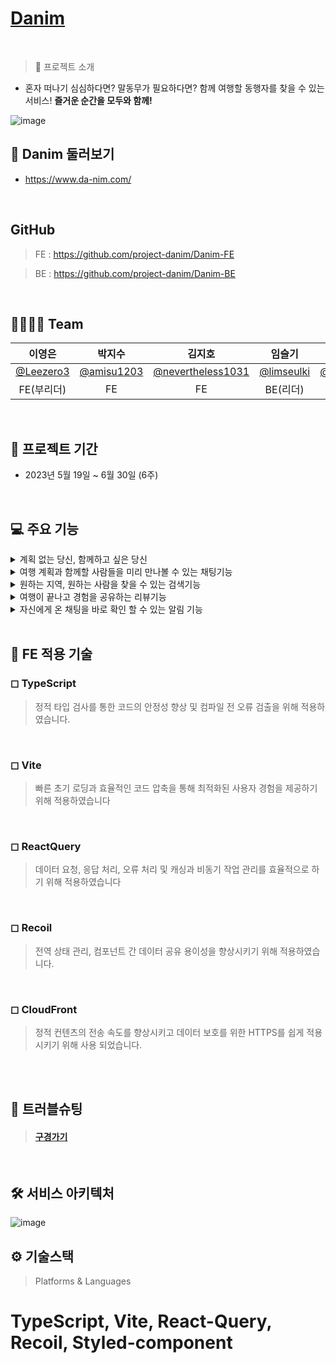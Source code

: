 
# [Danim](https://www.da-nim.com)
<br>

> 👥 프로젝트 소개

- 혼자 떠나기 심심하다면? 말동무가 필요하다면? 함께 여행할 동행자를 찾을 수 있는 서비스! **즐거운 순간을 모두와 함께!**

![image](https://github.com/project-danim/Danim-BE/assets/127404498/aab0f1e4-2417-4765-ba3d-d6f10ec9368f)
<br>

## 🔎 Danim 둘러보기

- https://www.da-nim.com/
<br>

## GitHub

> FE : https://github.com/project-danim/Danim-FE

> BE : https://github.com/project-danim/Danim-BE
<br>

## 🙋‍♀️🙋‍♂️ Team

|이영은|박지수|김지호|임슬기|김영기|김현준|이예지|
|:---:|:---:|:---:|:---:|:---:|:---:|:---:|
|[@Leezero3](https://github.com/Leezero3)|[@amisu1203](https://github.com/amisu1203)|[@nevertheless1031](https://github.com/nevertheless1031)|[@limseulki](https://github.com/limseulki)|[@youngkikim14](https://github.com/youngkikim14)|[@kimhyunjun0707](https://github.com/kimhyunjun0707)|@|
|FE(부리더)|FE|FE|BE(리더)|BE|BE|Designer|
<br>

## 📅 프로젝트 기간

- 2023년 5월 19일 ~ 6월 30일 (6주)

<br>

## 💻 주요 기능
<details>
<summary>계획 없는 당신, 함께하고 싶은 당신</summary>

- 알차게 짠 여행계획 혼자가기 아쉽다면 공유하세요! 누군가와 함께 쌓을 새로운 추억이 기다리고 있습니다

- 다른 사람들의 일정을 확인하고 참가하세요. 알차게 일정을 계획한 host와 더 풍부한 여행을 함께 하세요.

![image](https://github.com/project-danim/Danim-BE/assets/127404498/706e05b3-2ab2-4786-84fd-2c3d605ae658)

</details>

<details>
<summary>여행 계획과 함께할 사람들을 미리 만나볼 수 있는 채팅기능</summary>

- 구체적인 여행 일정이 궁금하다면 채팅을 통해 알아갈 수 있다

- 동행자들과 미리 계획을 잡고 일정을 공유하세요요.

![image](https://github.com/project-danim/Danim-BE/assets/127404498/cb8ebd9b-792a-48f0-970a-332206d44145)


</details>

<details>
<summary>원하는 지역, 원하는 사람을 찾을 수 있는 검색기능</summary>

- 다양한 조건의 필터링 기능으로 원하는 지역, 혹은 특정 동행자를 찾을 수 있습니다.

- 이미 동행이 끝나거나 모집기간이 끝난 글이라도, 여행계획을 살펴볼 수 있습니다.

![image](https://github.com/project-danim/Danim-BE/assets/127404498/7544de2f-d075-46c7-a94f-9bd4a7fba46c)

</details>

<details>
<summary> 여행이 끝나고 경험을 공유하는 리뷰기능</summary>

- 여행을 계획한 host가 어땠는지, 여행 일정은 즐거웠는지 리뷰를 통해 남기실 다

- 발자국 점수로 Host의 매너도를 평가할 수 있습니다

![image](https://github.com/project-danim/Danim-BE/assets/127404498/0c901bfc-48d6-43f4-9f1f-1aa2725cdc00)


</details>

<details>
<summary> 자신에게 온 채팅을 바로 확인 할 수 있는 알림 기능</summary>

- 자신이 참가한 채팅방에 메세지가 온다면 번개모양 알람으로 확인이 가능합니다.

- 각 채팅방에 읽지 않은 채팅이 있다면 빨간색 알람으로 확인이 가능합니다

![image](https://github.com/project-danim/Danim-BE/assets/127404498/e33bed09-6e90-4a01-b4ad-e0710d665412)


</details>
<br>

## 📍 FE 적용 기술

### ◻ TypeScript
> 정적 타입 검사를 통한 코드의 안정성 향상 및 컴파일 전 오류 검출을 위해 적용하였습니다. 
<br>

### ◻ Vite
> 빠른 초기 로딩과 효율적인 코드 압축을 통해 최적화된 사용자 경험을 제공하기 위해 적용하였습니다
<br>

### ◻ ReactQuery
> 데이터 요청, 응답 처리, 오류 처리 및 캐싱과 비동기 작업 관리를 효율적으로 하기 위해 적용하였습니다
<br>

### ◻ Recoil
> 전역 상태 관리, 컴포넌트 간 데이터 공유 용이성을 향상시키기 위해 적용하였습니다.
<br>

### ◻ CloudFront
> 정적 컨텐츠의 전송 속도를 향상시키고 데이터 보호를 위한 HTTPS를 쉽게 적용시키기 위해 사용 되었습니다. 
<br>

<br>

## 🚀 트러블슈팅

> #### [구경가기](https://hungry-eyeliner-5ed.notion.site/Da-nim-eaca74544f304378ba3487df7e383616?pvs=4)
>

<br>

## 🛠 서비스 아키텍처

![image](https://github.com/project-danim/Danim-BE/assets/127404498/fc23d984-b3a6-4161-a3ba-332c51305f77)
<br>

## ⚙ 기술스택

> Platforms & Languages
# TypeScript, Vite, React-Query, Recoil, Styled-component

<br>


